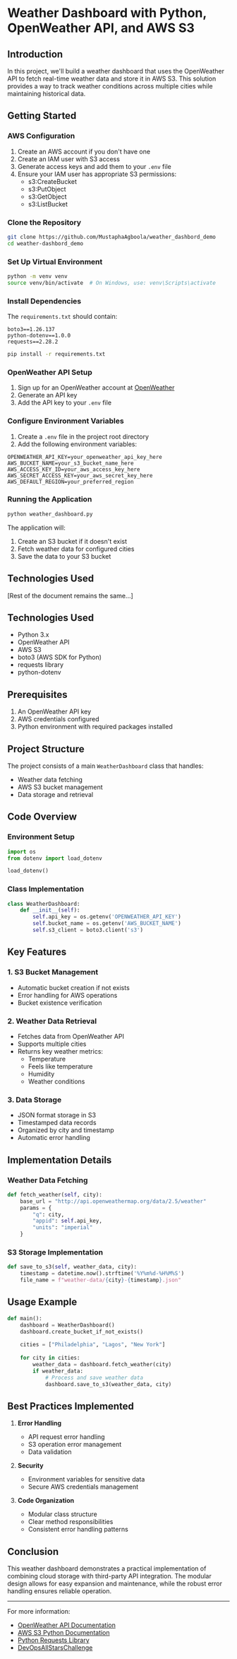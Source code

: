 # Weather Dashboard with Python, OpenWeather API, and AWS S3

## Introduction

In this project, we'll build a weather dashboard that uses the OpenWeather API to fetch real-time weather data and store it in AWS S3. This solution provides a way to track weather conditions across multiple cities while maintaining historical data.

## Getting Started


### AWS Configuration

1. Create an AWS account if you don't have one
2. Create an IAM user with S3 access
3. Generate access keys and add them to your `.env` file
4. Ensure your IAM user has appropriate S3 permissions:
   - s3:CreateBucket
   - s3:PutObject
   - s3:GetObject
   - s3:ListBucket

### Clone the Repository

```bash
git clone https://github.com/MustaphaAgboola/weather_dashbord_demo
cd weather-dashbord_demo
```

### Set Up Virtual Environment

```bash
python -m venv venv
source venv/bin/activate  # On Windows, use: venv\Scripts\activate
```

### Install Dependencies

The `requirements.txt` should contain:
```
boto3==1.26.137
python-dotenv==1.0.0
requests==2.28.2
```

```bash
pip install -r requirements.txt
```

### OpenWeather API Setup

1. Sign up for an OpenWeather account at [OpenWeather](https://openweathermap.org/api)
2. Generate an API key
3. Add the API key to your `.env` file


### Configure Environment Variables

1. Create a `.env` file in the project root directory
2. Add the following environment variables:

```env
OPENWEATHER_API_KEY=your_openweather_api_key_here
AWS_BUCKET_NAME=your_s3_bucket_name_here
AWS_ACCESS_KEY_ID=your_aws_access_key_here
AWS_SECRET_ACCESS_KEY=your_aws_secret_key_here
AWS_DEFAULT_REGION=your_preferred_region
```


### Running the Application

```bash
python weather_dashboard.py
```

The application will:
1. Create an S3 bucket if it doesn't exist
2. Fetch weather data for configured cities
3. Save the data to your S3 bucket

## Technologies Used

[Rest of the document remains the same...]

## Technologies Used

- Python 3.x
- OpenWeather API
- AWS S3
- boto3 (AWS SDK for Python)
- requests library
- python-dotenv

## Prerequisites

1. An OpenWeather API key
2. AWS credentials configured
3. Python environment with required packages installed

## Project Structure

The project consists of a main `WeatherDashboard` class that handles:

- Weather data fetching
- AWS S3 bucket management
- Data storage and retrieval

## Code Overview

### Environment Setup

```python
import os
from dotenv import load_dotenv

load_dotenv()
```

### Class Implementation

```python
class WeatherDashboard:
    def __init__(self):
        self.api_key = os.getenv('OPENWEATHER_API_KEY')
        self.bucket_name = os.getenv('AWS_BUCKET_NAME')
        self.s3_client = boto3.client('s3')
```

## Key Features

### 1. S3 Bucket Management

- Automatic bucket creation if not exists
- Error handling for AWS operations
- Bucket existence verification

### 2. Weather Data Retrieval

- Fetches data from OpenWeather API
- Supports multiple cities
- Returns key weather metrics:
  - Temperature
  - Feels like temperature
  - Humidity
  - Weather conditions

### 3. Data Storage

- JSON format storage in S3
- Timestamped data records
- Organized by city and timestamp
- Automatic error handling

## Implementation Details

### Weather Data Fetching

```python
def fetch_weather(self, city):
    base_url = "http://api.openweathermap.org/data/2.5/weather"
    params = {
        "q": city,
        "appid": self.api_key,
        "units": "imperial"
    }
```

### S3 Storage Implementation

```python
def save_to_s3(self, weather_data, city):
    timestamp = datetime.now().strftime('%Y%m%d-%H%M%S')
    file_name = f"weather-data/{city}-{timestamp}.json"
```

## Usage Example

```python
def main():
    dashboard = WeatherDashboard()
    dashboard.create_bucket_if_not_exists()
    
    cities = ["Philadelphia", "Lagos", "New York"]
    
    for city in cities:
        weather_data = dashboard.fetch_weather(city)
        if weather_data:
            # Process and save weather data
            dashboard.save_to_s3(weather_data, city)
```

## Best Practices Implemented

1. **Error Handling**
   - API request error handling
   - S3 operation error management
   - Data validation

2. **Security**
   - Environment variables for sensitive data
   - Secure AWS credentials management

3. **Code Organization**
   - Modular class structure
   - Clear method responsibilities
   - Consistent error handling patterns

## Conclusion

This weather dashboard demonstrates a practical implementation of combining cloud storage with third-party API integration. The modular design allows for easy expansion and maintenance, while the robust error handling ensures reliable operation.

---

For more information:
- [OpenWeather API Documentation](https://openweathermap.org/api)
- [AWS S3 Python Documentation](https://boto3.amazonaws.com/v1/documentation/api/latest/reference/services/s3.html)
- [Python Requests Library](https://docs.python-requests.org/en/latest/)
- [DevOpsAllStarsChallenge](https://youtu.be/A95XBJFOqjw?si=kSd-NTBwNkEpDECb)